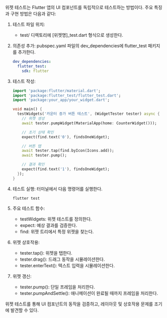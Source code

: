 위젯 테스트는 Flutter 앱의 UI 컴포넌트를 독립적으로 테스트하는 방법이다. 주요 특징과 구현 방법은 다음과 같다:

1. 테스트 파일 위치:
   - test/ 디렉토리에 [위젯명]_test.dart 형식으로 생성한다.

2. 의존성 추가:
   pubspec.yaml 파일의 dev_dependencies에 flutter_test 패키지를 추가한다.
   ```yaml
   dev_dependencies:
     flutter_test:
       sdk: flutter
   ```

3. 테스트 작성:
   ```dart
   import 'package:flutter/material.dart';
   import 'package:flutter_test/flutter_test.dart';
   import 'package:your_app/your_widget.dart';

   void main() {
     testWidgets('카운터 증가 버튼 테스트', (WidgetTester tester) async {
       // 위젯 생성
       await tester.pumpWidget(MaterialApp(home: CounterWidget()));

       // 초기 상태 확인
       expect(find.text('0'), findsOneWidget);

       // 버튼 탭
       await tester.tap(find.byIcon(Icons.add));
       await tester.pump();

       // 결과 확인
       expect(find.text('1'), findsOneWidget);
     });
   }
   ```

4. 테스트 실행:
   터미널에서 다음 명령어를 실행한다.
   ```
   flutter test
   ```

5. 주요 테스트 함수:
   - testWidgets: 위젯 테스트를 정의한다.
   - expect: 예상 결과를 검증한다.
   - find: 위젯 트리에서 특정 위젯을 찾는다.

6. 위젯 상호작용:
   - tester.tap(): 위젯을 탭한다.
   - tester.drag(): 드래그 동작을 시뮬레이션한다.
   - tester.enterText(): 텍스트 입력을 시뮬레이션한다.

7. 위젯 갱신:
   - tester.pump(): 단일 프레임을 처리한다.
   - tester.pumpAndSettle(): 애니메이션이 완료될 때까지 프레임을 처리한다.

위젯 테스트를 통해 UI 컴포넌트의 동작을 검증하고, 레이아웃 및 상호작용 문제를 조기에 발견할 수 있다.